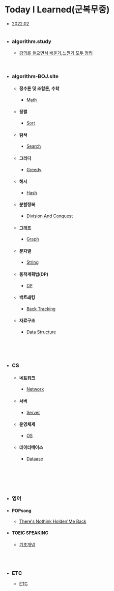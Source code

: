# Today I Learned(군복무중)
- [2022.02](https://github.com/SeungMin2001/TIL/tree/main/2022.02) 
#
 - ### algorithm.study
   - [강의를 들으면서 배운거,느낀거 모두 정리](https://github.com/SeungMin2001/TIL/tree/main/CodingTest)<br><br>
#
 - ### algorithm-BOJ.site
   - #### 정수론 및 조합론, 수학
     - [Math](https://github.com/SeungMin2001/TIL/tree/main/algorithm_md_list/Math)<br>


   - #### 정렬
     - [Sort](https://github.com/SeungMin2001/TIL/tree/main/algorithm_md_list/Sort)<br>


   - #### 탐색
     - [Search](https://github.com/SeungMin2001/TIL/tree/main/algorithm_md_list/Search)<br>


   - #### 그리디
     - [Greedy](https://github.com/SeungMin2001/TIL/tree/main/algorithm_md_list/Greedy)<br> 


   - #### 해시
     - [Hash](https://github.com/SeungMin2001/TIL/tree/main/algorithm_md_list/Hash)<br>   


   - #### 분할정복
     - [Division And Conquest](https://github.com/SeungMin2001/TIL/tree/main/algorithm_md_list/Division%20And%20Conquest)<br> 


   - #### 그래프
     - [Graph](https://github.com/SeungMin2001/TIL/tree/main/algorithm_md_list/Graph)<br> 
   - #### 문자열


     - [String](https://github.com/SeungMin2001/TIL/tree/main/algorithm_md_list/String)<br> 


   - #### 동적계획법(DP)
     - [DP](https://github.com/SeungMin2001/TIL/tree/main/algorithm_md_list/DP)<br> 


   - #### 백트래킹
     - [Back Tracking](https://github.com/SeungMin2001/TIL/tree/main/algorithm_md_list/Back%20Tracking)<br> 


   - #### 자료구조
     - [Data Structure](https://github.com/SeungMin2001/TIL/tree/main/algorithm_md_list/Data%20Structure)<br><br><br><br>
     
# 

 - ### CS  
   - #### 네트워크
     - [Network](https://github.com/ssm2020/TIL/blob/main/CS/Network)<br> 
   - #### 서버
     - [Server](https://github.com/ssm2020/TIL/blob/main/CS/Server)<br> 
   - #### 운영체제
     - [OS](https://github.com/ssm2020/TIL/blob/main/CS/OS)<br> 
   - #### 데이터베이스
     - [Dataase](https://github.com/ssm2020/TIL/blob/main/CS/DataBase)<br>
   <br><br><br><br>
   
# 

 - ### 영어
  - #### POPsong
      - [There's Nothink Holden'Me Back](https://github.com/SeungMin2001/TIL/blob/main/POP/There's%20Nothink%20Holdin'Me%20Back.md) 
  - #### TOEIC SPEAKING 
    - [기초개념](https://github.com/SeungMin2001/TIL/tree/main/TOEIC%20SPEAKING/Basic.md) 
  <br><br><br>
  
#

 - ### ETC
   - [ETC](https://github.com/SeungMin2001/TIL/blob/main/ETC/ETC_README.md) 
